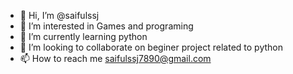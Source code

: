 - 👋 Hi, I’m @saifulssj
- 👀 I’m interested in Games and programing
- 🌱 I’m currently learning python
- 💞️ I’m looking to collaborate on beginer project related to python
- 📫 How to reach me saifulssj7890@gmail.com

<!---
saifulssj/saifulssj is a ✨ special ✨ repository because its `README.md` (this file) appears on your GitHub profile.
You can click the Preview link to take a look at your changes.
--->
